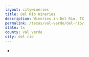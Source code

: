 ```yaml
---
layout: citywineries
title: Del Rio Wineries
description: Wineries in Del Rio, TX
permalink: /texas/val-verde/del-rio/
state: tx
county: val verde
city: del rio
---
```

-
